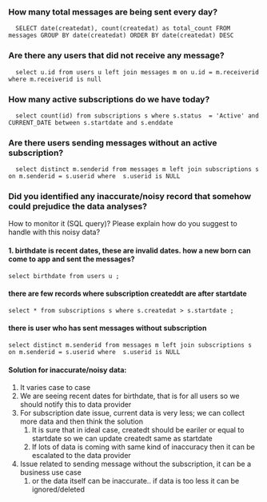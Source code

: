 ### 	How many total messages are being sent every day?
      SELECT date(createdat), count(createdat) as total_count FROM messages GROUP BY date(createdat) ORDER BY date(createdat) DESC


###	Are there any users that did not receive any message?
      select u.id from users u left join messages m on u.id = m.receiverid where m.receiverid is null


### How many active subscriptions do we have today?
      select count(id) from subscriptions s where s.status  = 'Active' and CURRENT_DATE between s.startdate and s.enddate


### Are there users sending messages without an active subscription?
      select distinct m.senderid from messages m left join subscriptions s  on m.senderid = s.userid where  s.userid is NULL

### Did you identified any inaccurate/noisy record that somehow could prejudice the data analyses? 
How to monitor it (SQL query)? Please explain how do you suggest to handle with this noisy data?

#### 1. birthdate is recent dates, these are invalid dates. how a new born can come to app and sent the messages?

    select birthdate from users u ;

#### there are few records where subscription  createddt are after startdate
    select * from subscriptions s where s.createdat > s.startdate ;

#### there is user who has sent messages without subscription
    select distinct m.senderid from messages m left join subscriptions s  on m.senderid = s.userid where  s.userid is NULL

#### Solution for inaccurate/noisy data:
   1. It varies case to case
   2. We are seeing recent dates for birthdate, that is for all users so we should notify this to data provider 
   3. For subscription date issue, current data is very less; we can collect more data and then think the solution 
      1. It is sure that in ideal case, createdt should be eariler or equal to startdate so we can update createdt same as startdate
      2. If lots of data is coming with same kind of inaccuracy then it can be escalated to the data provider 
   4. Issue related to sending message without the subscription, it can be a business use case
      1. or the data itself can be inaccurate.. if data is too less it can be ignored/deleted





